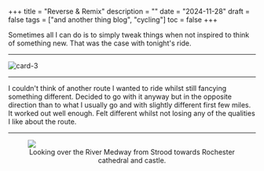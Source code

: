 +++
title = "Reverse & Remix"
description = ""
date = "2024-11-28"
draft = false
tags = ["and another thing blog", "cycling"]
toc = false
+++

Sometimes all I can do is to simply tweak things when not inspired to think of something new. That was the case with tonight's ride.
***
<img src="https://i.ibb.co/n8530Njc/card-3.png" alt="card-3" border="0">

***

I couldn't think of another route I wanted to ride whilst still fancying something different. Decided to go with it anyway but in the opposite direction than to what I usually go and with slightly different first few miles. It worked out well enough. Felt different whilst not losing any of the qualities I like about the route. 

---

<figure style="text-align: center">
  <img style="display:block;margin:auto" src="https://i.ibb.co/JjL1ccjs/20241128-212456.png">
  <figcaption>Looking over the River Medway from Strood towards Rochester cathedral and castle. </figcaption>
</figure>